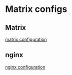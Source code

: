 # Matrix configs

## Matrix

[matrix configuration](/etc/matrix-synapse/README.md)

## nginx

[nginx configuration](/etc/nginx/README.md)

